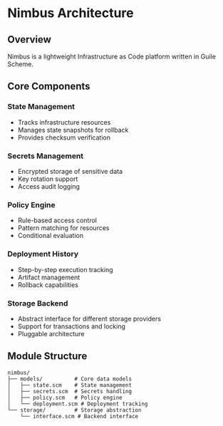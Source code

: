 # Nimbus Architecture

## Overview
Nimbus is a lightweight Infrastructure as Code platform written in Guile Scheme.

## Core Components

### State Management
- Tracks infrastructure resources
- Manages state snapshots for rollback
- Provides checksum verification

### Secrets Management  
- Encrypted storage of sensitive data
- Key rotation support
- Access audit logging

### Policy Engine
- Rule-based access control
- Pattern matching for resources
- Conditional evaluation

### Deployment History
- Step-by-step execution tracking
- Artifact management
- Rollback capabilities

### Storage Backend
- Abstract interface for different storage providers
- Support for transactions and locking
- Pluggable architecture

## Module Structure

```
nimbus/
├── models/          # Core data models
│   ├── state.scm    # State management
│   ├── secrets.scm  # Secrets handling
│   ├── policy.scm   # Policy engine
│   └── deployment.scm # Deployment tracking
└── storage/         # Storage abstraction
    └── interface.scm # Backend interface
```